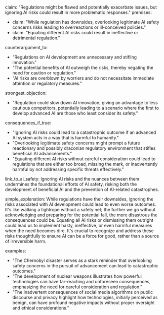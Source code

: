 claim: "Regulations might be flawed and potentially exacerbate issues, but ignoring AI risks could result in more problematic responses."
premises:
  - claim: "While regulation has downsides, overlooking legitimate AI safety concerns risks leading to overreactions or ill-conceived policies."
  - claim: "Equating different AI risks could result in ineffective or detrimental regulation."

counterargument_to:
  - "Regulations on AI development are unnecessary and stifling innovation."
  - "The potential benefits of AI outweigh the risks, thereby negating the need for caution or regulation."
  - "AI risks are overblown by worriers and do not necessitate immediate attention or regulatory measures."

strongest_objection:
  - "Regulation could slow down AI innovation, giving an advantage to less cautious competitors, potentially leading to a scenario where the first to develop advanced AI are those who least consider its safety."

consequences_if_true:
  - "Ignoring AI risks could lead to a catastrophic outcome if an advanced AI system acts in a way that is harmful to humanity."
  - "Overlooking legitimate safety concerns might prompt a future reactionary and possibly draconian regulatory environment that stifles beneficial AI advancements."
  - "Equating different AI risks without careful consideration could lead to regulations that are either too broad, missing the mark, or inadvertently harmful by not addressing specific threats effectively."

link_to_ai_safety: Ignoring AI risks and the nuances between them undermines the foundational efforts of AI safety, risking both the development of beneficial AI and the prevention of AI-related catastrophes.

simple_explanation: While regulations have their downsides, ignoring the risks associated with AI development could lead to even worse outcomes. It's like walking a tightrope without a safety net; the further we go without acknowledging and preparing for the potential fall, the more disastrous the consequences could be. Equating all AI risks or dismissing them outright could lead us to implement hasty, ineffective, or even harmful measures when the need becomes dire. It's crucial to recognize and address these risks thoughtfully to ensure AI can be a force for good, rather than a source of irreversible harm.

examples:
  - "The Chernobyl disaster serves as a stark reminder that overlooking safety concerns in the pursuit of advancement can lead to catastrophic outcomes."
  - "The development of nuclear weapons illustrates how powerful technologies can have far-reaching and unforeseen consequences, emphasizing the need for careful consideration and regulation."
  - "The inadvertent consequences of social media algorithms on public discourse and privacy highlight how technologies, initially perceived as benign, can have profound negative impacts without proper oversight and ethical considerations."